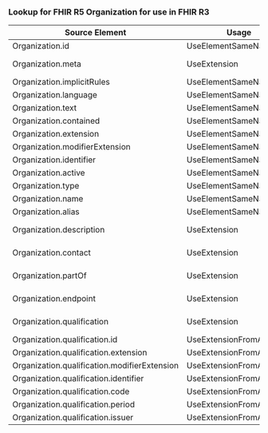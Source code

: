 ### Lookup for FHIR R5 Organization for use in FHIR R3

| Source Element | Usage | Target |
| -------------- | ----- | ------ |
| Organization.id | UseElementSameName | Organization.id |
| Organization.meta | UseExtension | http://hl7.org/fhir/5.0/StructureDefinition/extension-Organization.meta |
| Organization.implicitRules | UseElementSameName | Organization.implicitRules |
| Organization.language | UseElementSameName | Organization.language |
| Organization.text | UseElementSameName | Organization.text |
| Organization.contained | UseElementSameName | Organization.contained |
| Organization.extension | UseElementSameName | Organization.extension |
| Organization.modifierExtension | UseElementSameName | Organization.modifierExtension |
| Organization.identifier | UseElementSameName | Organization.identifier |
| Organization.active | UseElementSameName | Organization.active |
| Organization.type | UseElementSameName | Organization.type |
| Organization.name | UseElementSameName | Organization.name |
| Organization.alias | UseElementSameName | Organization.alias |
| Organization.description | UseExtension | http://hl7.org/fhir/5.0/StructureDefinition/extension-Organization.description |
| Organization.contact | UseExtension | http://hl7.org/fhir/5.0/StructureDefinition/extension-Organization.contact |
| Organization.partOf | UseExtension | http://hl7.org/fhir/5.0/StructureDefinition/extension-Organization.partOf |
| Organization.endpoint | UseExtension | http://hl7.org/fhir/5.0/StructureDefinition/extension-Organization.endpoint |
| Organization.qualification | UseExtension | http://hl7.org/fhir/5.0/StructureDefinition/extension-Organization.qualification |
| Organization.qualification.id | UseExtensionFromAncestor | - |
| Organization.qualification.extension | UseExtensionFromAncestor | - |
| Organization.qualification.modifierExtension | UseExtensionFromAncestor | - |
| Organization.qualification.identifier | UseExtensionFromAncestor | - |
| Organization.qualification.code | UseExtensionFromAncestor | - |
| Organization.qualification.period | UseExtensionFromAncestor | - |
| Organization.qualification.issuer | UseExtensionFromAncestor | - |
